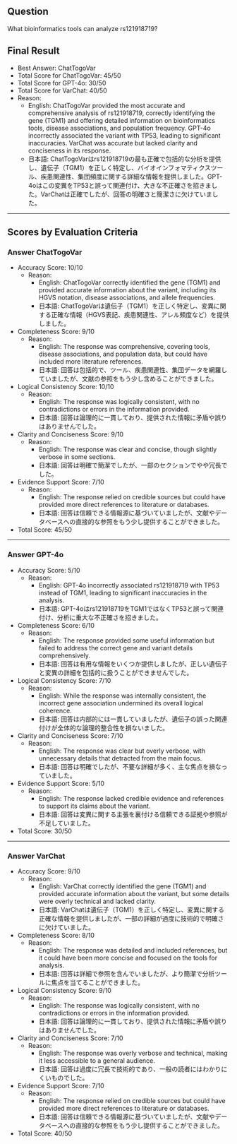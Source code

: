 ## Question

What bioinformatics tools can analyze rs121918719?

## Final Result

- Best Answer: ChatTogoVar
- Total Score for ChatTogoVar: 45/50
- Total Score for GPT-4o: 30/50
- Total Score for VarChat: 40/50
- Reason:
  - English: ChatTogoVar provided the most accurate and comprehensive analysis of rs121918719, correctly identifying the gene (TGM1) and offering detailed information on bioinformatics tools, disease associations, and population frequency. GPT-4o incorrectly associated the variant with TP53, leading to significant inaccuracies. VarChat was accurate but lacked clarity and conciseness in its response.
  - 日本語: ChatTogoVarはrs121918719の最も正確で包括的な分析を提供し、遺伝子（TGM1）を正しく特定し、バイオインフォマティクスツール、疾患関連性、集団頻度に関する詳細な情報を提供しました。GPT-4oはこの変異をTP53と誤って関連付け、大きな不正確さを招きました。VarChatは正確でしたが、回答の明確さと簡潔さに欠けていました。

---

## Scores by Evaluation Criteria

### Answer ChatTogoVar
- Accuracy Score: 10/10
  - Reason: 
    - English: ChatTogoVar correctly identified the gene (TGM1) and provided accurate information about the variant, including its HGVS notation, disease associations, and allele frequencies.
    - 日本語: ChatTogoVarは遺伝子（TGM1）を正しく特定し、変異に関する正確な情報（HGVS表記、疾患関連性、アレル頻度など）を提供しました。
- Completeness Score: 9/10
  - Reason: 
    - English: The response was comprehensive, covering tools, disease associations, and population data, but could have included more literature references.
    - 日本語: 回答は包括的で、ツール、疾患関連性、集団データを網羅していましたが、文献の参照をもう少し含めることができました。
- Logical Consistency Score: 10/10
  - Reason: 
    - English: The response was logically consistent, with no contradictions or errors in the information provided.
    - 日本語: 回答は論理的に一貫しており、提供された情報に矛盾や誤りはありませんでした。
- Clarity and Conciseness Score: 9/10
  - Reason: 
    - English: The response was clear and concise, though slightly verbose in some sections.
    - 日本語: 回答は明確で簡潔でしたが、一部のセクションでやや冗長でした。
- Evidence Support Score: 7/10
  - Reason: 
    - English: The response relied on credible sources but could have provided more direct references to literature or databases.
    - 日本語: 回答は信頼できる情報源に基づいていましたが、文献やデータベースへの直接的な参照をもう少し提供することができました。
- Total Score: 45/50

---

### Answer GPT-4o
- Accuracy Score: 5/10
  - Reason: 
    - English: GPT-4o incorrectly associated rs121918719 with TP53 instead of TGM1, leading to significant inaccuracies in the analysis.
    - 日本語: GPT-4oはrs121918719をTGM1ではなくTP53と誤って関連付け、分析に重大な不正確さを招きました。
- Completeness Score: 6/10
  - Reason: 
    - English: The response provided some useful information but failed to address the correct gene and variant details comprehensively.
    - 日本語: 回答は有用な情報をいくつか提供しましたが、正しい遺伝子と変異の詳細を包括的に扱うことができませんでした。
- Logical Consistency Score: 7/10
  - Reason: 
    - English: While the response was internally consistent, the incorrect gene association undermined its overall logical coherence.
    - 日本語: 回答は内部的には一貫していましたが、遺伝子の誤った関連付けが全体的な論理的整合性を損ないました。
- Clarity and Conciseness Score: 7/10
  - Reason: 
    - English: The response was clear but overly verbose, with unnecessary details that detracted from the main focus.
    - 日本語: 回答は明確でしたが、不要な詳細が多く、主な焦点を損なっていました。
- Evidence Support Score: 5/10
  - Reason: 
    - English: The response lacked credible evidence and references to support its claims about the variant.
    - 日本語: 回答は変異に関する主張を裏付ける信頼できる証拠や参照が不足していました。
- Total Score: 30/50

---

### Answer VarChat
- Accuracy Score: 9/10
  - Reason: 
    - English: VarChat correctly identified the gene (TGM1) and provided accurate information about the variant, but some details were overly technical and lacked clarity.
    - 日本語: VarChatは遺伝子（TGM1）を正しく特定し、変異に関する正確な情報を提供しましたが、一部の詳細が過度に技術的で明確さに欠けていました。
- Completeness Score: 8/10
  - Reason: 
    - English: The response was detailed and included references, but it could have been more concise and focused on the tools for analysis.
    - 日本語: 回答は詳細で参照を含んでいましたが、より簡潔で分析ツールに焦点を当てることができました。
- Logical Consistency Score: 9/10
  - Reason: 
    - English: The response was logically consistent, with no contradictions or errors in the information provided.
    - 日本語: 回答は論理的に一貫しており、提供された情報に矛盾や誤りはありませんでした。
- Clarity and Conciseness Score: 7/10
  - Reason: 
    - English: The response was overly verbose and technical, making it less accessible to a general audience.
    - 日本語: 回答は過度に冗長で技術的であり、一般の読者にはわかりにくいものでした。
- Evidence Support Score: 7/10
  - Reason: 
    - English: The response relied on credible sources but could have provided more direct references to literature or databases.
    - 日本語: 回答は信頼できる情報源に基づいていましたが、文献やデータベースへの直接的な参照をもう少し提供することができました。
- Total Score: 40/50